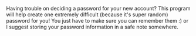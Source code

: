 Having trouble on deciding a password for your new account? This program will help create one extremely difficult (because it's super random) password for you! You just have to make sure you can remember them :) or I suggest storing your password information in a safe note somewhere.
